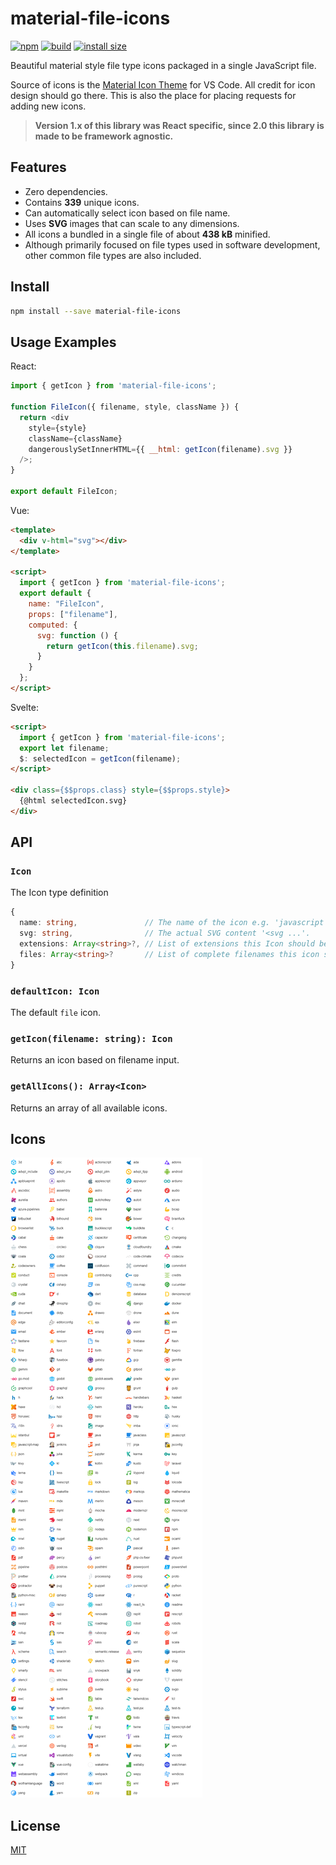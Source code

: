# material-file-icons

[![npm](https://img.shields.io/npm/v/material-file-icons.svg?style=flat-square)](https://www.npmjs.org/package/material-file-icons)
[![build](https://github.com/simonnilsson/material-file-icons/workflows/ci/badge.svg)](https://github.com/simonnilsson/material-file-icons/actions?query=workflow%3Aci+branch%3Amain)
[![install size](https://packagephobia.com/badge?p=material-file-icons)](https://packagephobia.com/result?p=material-file-icons)

Beautiful material style file type icons packaged in a single JavaScript file.

Source of icons is the [Material Icon Theme](https://github.com/PKief/vscode-material-icon-theme) for VS Code. All credit for icon design should go there. This is also the place for placing requests for adding new icons.

> **Version 1.x of this library was React specific, since 2.0 this library is made to be framework agnostic.**
## Features

- Zero dependencies.
- Contains **339** unique icons.
- Can automatically select icon based on file name.
- Uses **SVG** images that can scale to any dimensions.
- All icons a bundled in a single file of about **438 kB** minified.
- Although primarily focused on file types used in software development, other common file types are also included.

## Install

```sh
npm install --save material-file-icons
```

## Usage Examples

React:
```js
import { getIcon } from 'material-file-icons';

function FileIcon({ filename, style, className }) {
  return <div 
    style={style}
    className={className}
    dangerouslySetInnerHTML={{ __html: getIcon(filename).svg }}
  />;
}

export default FileIcon;
```

Vue:
```html
<template>
  <div v-html="svg"></div>
</template>

<script>
  import { getIcon } from 'material-file-icons';
  export default {
    name: "FileIcon",
    props: ["filename"],
    computed: {
      svg: function () {
        return getIcon(this.filename).svg;
      }
    }
  };
</script>
```

Svelte:
```html
<script>
  import { getIcon } from 'material-file-icons';
  export let filename;
  $: selectedIcon = getIcon(filename);
</script>

<div class={$$props.class} style={$$props.style}>
  {@html selectedIcon.svg}
</div>
```

## API

### `Icon`
The Icon type definition
```ts
{
  name: string,               // The name of the icon e.g. 'javascript'.
  svg: string,                // The actual SVG content '<svg ...'.
  extensions: Array<string>?, // List of extensions this Icon should be applied to.
  files: Array<string>?       // List of complete filenames this icon should be applied to.
}
```

### `defaultIcon: Icon`
The default `file` icon.

### `getIcon(filename: string): Icon`
Returns an icon based on filename input.

### `getAllIcons(): Array<Icon>`
Returns an array of all available icons.



## Icons

![](preview.png)

## License

[MIT](LICENSE)